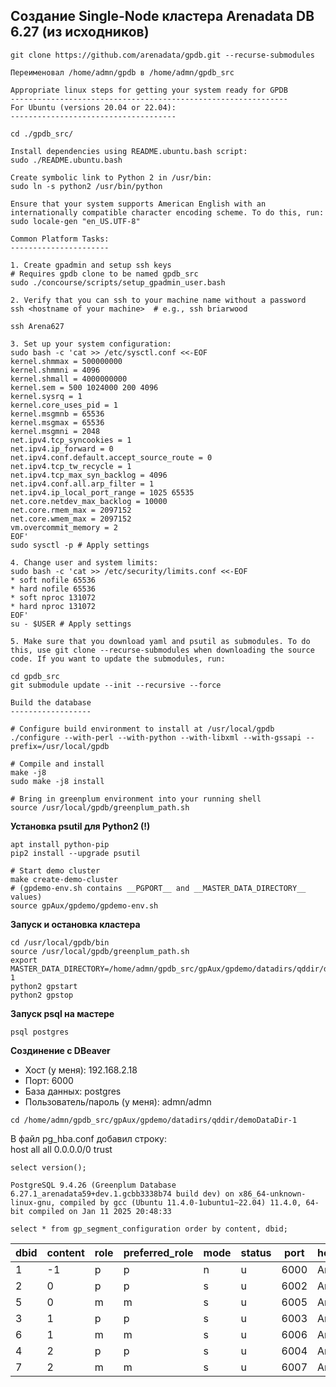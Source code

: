 ## Создание Single-Node кластера Arenadata DB 6.27 (из исходников) ##
```
git clone https://github.com/arenadata/gpdb.git --recurse-submodules

Переименовал /home/admn/gpdb в /home/admn/gpdb_src

Appropriate linux steps for getting your system ready for GPDB
--------------------------------------------------------------
For Ubuntu (versions 20.04 or 22.04):
-------------------------------------

cd ./gpdb_src/

Install dependencies using README.ubuntu.bash script:
sudo ./README.ubuntu.bash

Create symbolic link to Python 2 in /usr/bin:
sudo ln -s python2 /usr/bin/python

Ensure that your system supports American English with an internationally compatible character encoding scheme. To do this, run:
sudo locale-gen "en_US.UTF-8"

Common Platform Tasks:
----------------------

1. Create gpadmin and setup ssh keys
# Requires gpdb clone to be named gpdb_src
sudo ./concourse/scripts/setup_gpadmin_user.bash

2. Verify that you can ssh to your machine name without a password
ssh <hostname of your machine>  # e.g., ssh briarwood

ssh Arena627

3. Set up your system configuration:
sudo bash -c 'cat >> /etc/sysctl.conf <<-EOF
kernel.shmmax = 500000000
kernel.shmmni = 4096
kernel.shmall = 4000000000
kernel.sem = 500 1024000 200 4096
kernel.sysrq = 1
kernel.core_uses_pid = 1
kernel.msgmnb = 65536
kernel.msgmax = 65536
kernel.msgmni = 2048
net.ipv4.tcp_syncookies = 1
net.ipv4.ip_forward = 0
net.ipv4.conf.default.accept_source_route = 0
net.ipv4.tcp_tw_recycle = 1
net.ipv4.tcp_max_syn_backlog = 4096
net.ipv4.conf.all.arp_filter = 1
net.ipv4.ip_local_port_range = 1025 65535
net.core.netdev_max_backlog = 10000
net.core.rmem_max = 2097152
net.core.wmem_max = 2097152
vm.overcommit_memory = 2
EOF'
sudo sysctl -p # Apply settings

4. Change user and system limits:
sudo bash -c 'cat >> /etc/security/limits.conf <<-EOF
* soft nofile 65536
* hard nofile 65536
* soft nproc 131072
* hard nproc 131072
EOF'
su - $USER # Apply settings

5. Make sure that you download yaml and psutil as submodules. To do this, use git clone --recurse-submodules when downloading the source code. If you want to update the submodules, run:

cd gpdb_src
git submodule update --init --recursive --force

Build the database
------------------

# Configure build environment to install at /usr/local/gpdb
./configure --with-perl --with-python --with-libxml --with-gssapi --prefix=/usr/local/gpdb

# Compile and install
make -j8
sudo make -j8 install

# Bring in greenplum environment into your running shell
source /usr/local/gpdb/greenplum_path.sh
```
**Установка psutil для Python2 (!)**
```
apt install python-pip
pip2 install --upgrade psutil
```
```
# Start demo cluster
make create-demo-cluster
# (gpdemo-env.sh contains __PGPORT__ and __MASTER_DATA_DIRECTORY__ values)
source gpAux/gpdemo/gpdemo-env.sh
```
**Запуск и остановка кластера**
```
cd /usr/local/gpdb/bin
source /usr/local/gpdb/greenplum_path.sh
export MASTER_DATA_DIRECTORY=/home/admn/gpdb_src/gpAux/gpdemo/datadirs/qddir/demoDataDir-1
python2 gpstart
python2 gpstop
```
**Запуск psql на мастере**
```
psql postgres
```
**Создинение с DBeaver**   
* Хост (у меня): 192.168.2.18   
* Порт: 6000   
* База данных: postgres   
* Пользователь/пароль (у меня): admn/admn
```
cd /home/admn/gpdb_src/gpAux/gpdemo/datadirs/qddir/demoDataDir-1
```
В файл pg_hba.conf добавил строку:   
host     all            all         0.0.0.0/0           trust   
   
```
select version();
```
```
PostgreSQL 9.4.26 (Greenplum Database 6.27.1_arenadata59+dev.1.gcbb3338b74 build dev) on x86_64-unknown-linux-gnu, compiled by gcc (Ubuntu 11.4.0-1ubuntu1~22.04) 11.4.0, 64-bit compiled on Jan 11 2025 20:48:33
```
```
select * from gp_segment_configuration order by content, dbid;
```
|dbid|content|role|preferred_role|mode|status|port|hostname|address|datadir|
|----|-------|----|--------------|----|------|----|--------|-------|-------|
|1|-1|p|p|n|u|6000|Arena627|Arena627|/home/admn/gpdb_src/gpAux/gpdemo/datadirs/qddir/demoDataDir-1|
|2|0|p|p|s|u|6002|Arena627|Arena627|/home/admn/gpdb_src/gpAux/gpdemo/datadirs/dbfast1/demoDataDir0|
|5|0|m|m|s|u|6005|Arena627|Arena627|/home/admn/gpdb_src/gpAux/gpdemo/datadirs/dbfast_mirror1/demoDataDir0|
|3|1|p|p|s|u|6003|Arena627|Arena627|/home/admn/gpdb_src/gpAux/gpdemo/datadirs/dbfast2/demoDataDir1|
|6|1|m|m|s|u|6006|Arena627|Arena627|/home/admn/gpdb_src/gpAux/gpdemo/datadirs/dbfast_mirror2/demoDataDir1|
|4|2|p|p|s|u|6004|Arena627|Arena627|/home/admn/gpdb_src/gpAux/gpdemo/datadirs/dbfast3/demoDataDir2|
|7|2|m|m|s|u|6007|Arena627|Arena627|/home/admn/gpdb_src/gpAux/gpdemo/datadirs/dbfast_mirror3/demoDataDir2|

